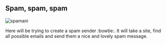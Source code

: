 ## Spam, spam, spam

![spamani](https://cloud.githubusercontent.com/assets/25085025/22483248/d7ae534a-e815-11e6-99ce-3dd8793dfbb9.gif)

Here will be trying to create a spam sender :bowtie:.
It will take a site, find all possible emails and send them a nice and lovely spam message.
